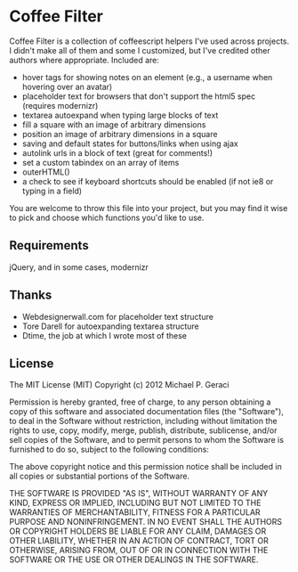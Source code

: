 Coffee Filter
=============

Coffee Filter is a collection of coffeescript helpers I've used across projects. I didn't make all of them and some I customized, but I've credited other authors where appropriate. Included are:

- hover tags for showing notes on an element (e.g., a username when
  hovering over an avatar)
- placeholder text for browsers that don't support the html5 spec (requires
  modernizr)
- textarea autoexpand when typing large blocks of text
- fill a square with an image of arbitrary dimensions
- position an image of arbitrary dimensions in a square
- saving and default states for buttons/links when using ajax
- autolink urls in a block of text (great for comments!)
- set a custom tabindex on an array of items
- outerHTML()
- a check to see if keyboard shortcuts should be enabled (if not ie8 or
  typing in a field)

You are welcome to throw this file into your project, but you may find
it wise to pick and choose which functions you'd like to use.


Requirements
------------

jQuery, and in some cases, modernizr


Thanks
------

- Webdesignerwall.com for placeholder text structure
- Tore Darell for autoexpanding textarea structure
- Dtime, the job at which I wrote most of these


License
-------

The MIT License (MIT)
Copyright (c) 2012 Michael P. Geraci

Permission is hereby granted, free of charge, to any person obtaining a copy of this software and associated documentation files (the "Software"), to deal in the Software without restriction, including without limitation the rights to use, copy, modify, merge, publish, distribute, sublicense, and/or sell copies of the Software, and to permit persons to whom the Software is furnished to do so, subject to the following conditions:

The above copyright notice and this permission notice shall be included in all copies or substantial portions of the Software.

THE SOFTWARE IS PROVIDED "AS IS", WITHOUT WARRANTY OF ANY KIND, EXPRESS OR IMPLIED, INCLUDING BUT NOT LIMITED TO THE WARRANTIES OF MERCHANTABILITY, FITNESS FOR A PARTICULAR PURPOSE AND NONINFRINGEMENT. IN NO EVENT SHALL THE AUTHORS OR COPYRIGHT HOLDERS BE LIABLE FOR ANY CLAIM, DAMAGES OR OTHER LIABILITY, WHETHER IN AN ACTION OF CONTRACT, TORT OR OTHERWISE, ARISING FROM, OUT OF OR IN CONNECTION WITH THE SOFTWARE OR THE USE OR OTHER DEALINGS IN THE SOFTWARE.
